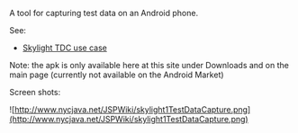 A tool for capturing test data on an Android phone.

See:
  * [Skylight TDC use case](TestDataCaptureApplication.md)

Note: the apk is only available here at this site under Downloads and on the main page (currently not available on the Android Market)


Screen shots:

![http://www.nycjava.net/JSPWiki/skylight1TestDataCapture.png](http://www.nycjava.net/JSPWiki/skylight1TestDataCapture.png)